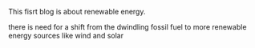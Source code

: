 This fisrt blog is about renewable energy.

there is need for a shift from the dwindling fossil fuel to more renewable energy sources like wind and solar
